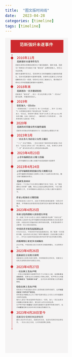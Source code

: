 ```yaml
---
title:  "图文版时间线"
date:   2023-04-28
categories: [timeline]
tags: [timeline]
---
```

![timeline3](/timeline/3.png "timeline3")
